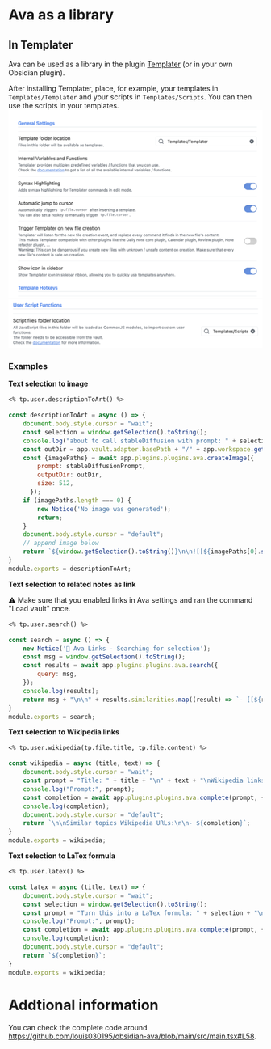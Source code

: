 
# Ava as a library

## In Templater

Ava can be used as a library in the plugin [Templater](https://github.com/SilentVoid13/Templater) (or in your own Obsidian plugin).


After installing Templater, place, for example, your templates in `Templates/Templater` and your scripts in `Templates/Scripts`. You can then use the scripts in your templates.
![](./templater_general_settings.png)
![](./templater_user_scripts.png)


### Examples

**Text selection to image**

```md
<% tp.user.descriptionToArt() %>
```

```js
const descriptionToArt = async () => {
    document.body.style.cursor = "wait";
    const selection = window.getSelection().toString();
    console.log("about to call stableDiffusion with prompt: " + selection);
    const outDir = app.vault.adapter.basePath + "/" + app.workspace.getActiveFile().parent.path;
    const {imagePaths} = await app.plugins.plugins.ava.createImage({
        prompt: stableDiffusionPrompt,
        outputDir: outDir,
        size: 512,
      });
    if (imagePaths.length === 0) {
        new Notice('No image was generated');
        return;
    }
    document.body.style.cursor = "default";
    // append image below
    return `${window.getSelection().toString()}\n\n![[${imagePaths[0].split("/").pop()}]]\n\n`;
}
module.exports = descriptionToArt;
```

**Text selection to related notes as link**

⚠️ Make sure that you enabled links in Ava settings and ran the command "Load vault" once.

```md
<% tp.user.search() %>
```


```js
const search = async () => {
    new Notice('🧙 Ava Links - Searching for selection');
    const msg = window.getSelection().toString();
    const results = await app.plugins.plugins.ava.search({
        query: msg,
    });
    console.log(results);
    return msg + "\n\n" + results.similarities.map((result) => `- [[${result.notePath}]]`).join("\n");
}
module.exports = search;
```

**Text selection to Wikipedia links**

```md
<% tp.user.wikipedia(tp.file.title, tp.file.content) %>
````

```js
const wikipedia = async (title, text) => {
    document.body.style.cursor = "wait";
    const prompt = "Title: " + title + "\n" + text + "\nWikipedia links of similar topics:\n- https://";
    console.log("Prompt:", prompt);
    const completion = await app.plugins.plugins.ava.complete(prompt, {stream: false});
    console.log(completion);
    document.body.style.cursor = "default";
    return `\n\nSimilar topics Wikipedia URLs:\n\n- ${completion}`;
}
module.exports = wikipedia;
```

**Text selection to LaTex formula**

```md
<% tp.user.latex() %>
````

```js
const latex = async (title, text) => {
    document.body.style.cursor = "wait";
    const selection = window.getSelection().toString();
    const prompt = "Turn this into a LaTex formula: " + selection + "\n$",
    console.log("Prompt:", prompt);
    const completion = await app.plugins.plugins.ava.complete(prompt, {stream: false});
    console.log(completion);
    document.body.style.cursor = "default";
    return `${completion}`;
}
module.exports = wikipedia;
```


# Addtional information

You can check the complete code around https://github.com/louis030195/obsidian-ava/blob/main/src/main.tsx#L58.
